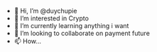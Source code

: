 - 👋 Hi, I’m @duychupie
- 👀 I’m interested in Crypto
- 🌱 I’m currently learning anything i want
- 💞️ I’m looking to collaborate on payment future
- 📫 How...

<!---
duychupie/duychupie is a ✨ special ✨ repository because its `README.md` (this file) appears on your GitHub profile.
You can click the Preview link to take a look at your changes.
--->
